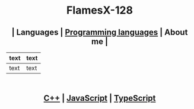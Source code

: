 <h1 align ="center">
FlamesX-128
</h1>

<h2 align ="center">
  | Languages | <a href="LP">Programming languages</a> | About me |
</h2>

  <p align="center">

  | text | text |
  | ---- | ---- |
  | text | text |
  
</p>

<h2 align="center">
  <br><a href="https://es.wikipedia.org/wiki/Dev-C%2B%2B">C++</a> | <a href="https://es.wikipedia.org/wiki/JavaScript">JavaScript</a> | <a href="https://es.wikipedia.org/wiki/TypeScript">TypeScript</a>
</h2>


<h1 id= "LP">
  <a id="user-content-LP" class="anchor" aria-hidden="true" href="#-LP"></a></h1>


<!--
**FlamesX-128/FlamesX-128** is a ✨ _special_ ✨ repository because its `README.md` (this file) appears on your GitHub profile.

Here are some ideas to get you started:

- 🔭 I’m currently working on ...
- 🌱 I’m currently learning ...
- 👯 I’m looking to collaborate on ...
- 🤔 I’m looking for help with ...
- 💬 Ask me about ...
- 📫 How to reach me: ...
- 😄 Pronouns: ...
- ⚡ Fun fact: ...
-->
